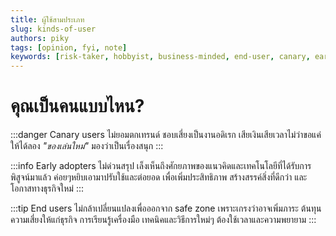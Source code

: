 ```yaml
---
title: ผู้ใช้สามประเภท
slug: kinds-of-user
authors: piky
tags: [opinion, fyi, note]
keywords: [risk-taker, hobbyist, business-minded, end-user, canary, early-adopter, user]
---
```

# คุณเป็นคนแบบไหน?
:::danger Canary users
ไม่ยอมตกเทรนด์ ชอบเสี่ยงเป็นงานอดิเรก เสียเงินเสียเวลาไม่ว่าขอแค่ให้ได้ลอง _"ของเล่นใหม่"_ มองว่าเป็นเรื่องสนุก
:::

:::info Early adopters
ไม่ด่วนสรุป เล็งเห็นถึงศักยภาพของแนวคิดและเทคโนโลยีที่ได้รับการพิสูจน์มาแล้ว ค่อยๆหยิบเอามาปรับใช้และต่อยอด เพื่อเพิ่มประสิทธิภาพ สร้างสรรค์สิ่งที่ดีกว่า และโอกาสทางธุรกิจใหม่
:::

:::tip End users
ไม่กล้าเปลี่ยนแปลงเพื่อออกจาก safe zone เพราะเกรงว่าอาจเพิ่มภาระ ต้นทุน ความเสี่ยงให้แก่ธุรกิจ การเรียนรู้เครื่องมือ เทคนิคและวิธีการใหม่ๆ ต้องใช้เวลาและความพยายาม 
:::